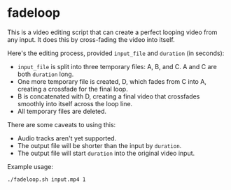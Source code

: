 # fadeloop

This is a video editing script that can create a perfect looping video from any input. It does this by cross-fading the video into itself.

Here's the editing process, provided `input_file` and `duration` (in seconds):

- `input_file` is split into three temporary files: A, B, and C. A and C are both `duration` long.
- One more temporary file is created, D, which fades from C into A, creating a crossfade for the final loop.
- B is concatenated with D, creating a final video that crossfades smoothly into itself across the loop line.
- All temporary files are deleted.

There are some caveats to using this:

- Audio tracks aren't yet supported.
- The output file will be shorter than the input by `duration`.
- The output file will start `duration` into the original video input.

Example usage:

```
./fadeloop.sh input.mp4 1
```
